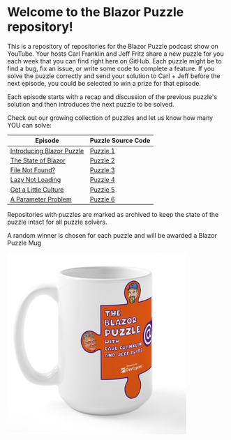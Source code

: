 # Welcome to the Blazor Puzzle repository!

This is a repository of repositories for the Blazor Puzzle podcast show on YouTube.  Your hosts Carl Franklin and Jeff Fritz share a new puzzle for you each week that you can find right here on GitHub.  Each puzzle might be to find a bug, fix an issue, or write some code to complete a feature.  If you solve the puzzle correctly and send your solution to Carl + Jeff before the next episode, you could be selected to win a prize for that episode.

Each episode starts with a recap and discussion of the previous puzzle's solution and then introduces the next puzzle to be solved.

Check out our growing collection of puzzles and let us know how many YOU can solve:

| Episode | Puzzle Source Code |
| --- | --- |
| [Introducing Blazor Puzzle](https://www.youtube.com/watch?v=BuB3mRHHIX8) | [Puzzle 1](https://github.com/BlazorPuzzle/Puzzle-1) |
| [The State of Blazor](https://www.youtube.com/watch?v=9gom0_Tf0Fo) | [Puzzle 2](https://github.com/BlazorPuzzle/Puzzle-2) |
| [File Not Found?](https://www.youtube.com/watch?v=QMw9GgiU_Ng) | [Puzzle 3](https://github.com/BlazorPuzzle/Puzzle-3) |
| [Lazy Not Loading](https://youtu.be/KvR6nuKLBak) | [Puzzle 4](https://github.com/BlazorPuzzle/Puzzle-4) |
| [Get a Little Culture](https://www.youtube.com/live/UxosZSrZCQk?si=eZCOhHjokeG-qBhS) | [Puzzle 5](https://github.com/BlazorPuzzle/Puzzle-5)  |
| [A Parameter Problem](https://www.youtube.com/live/AbwdSEaUYQw?si=dplPVRwyAxJy4re5) | [Puzzle 6](https://github.com/BlazorPuzzle/Puzzle-6) |

Repositories with puzzles are marked as archived to keep the state of the puzzle intact for all puzzle solvers.

A random winner is chosen for each puzzle and will be awarded a Blazor Puzzle Mug

![Blazor Puzzle Mug](https://raw.githubusercontent.com/BlazorPuzzle/.github/main/img/mug.png)
